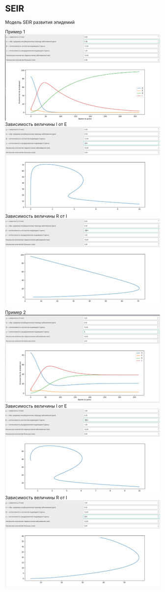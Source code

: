 # SEIR
Модель SEIR развития эпидемий


Пример 1
![](screenshot1)
Зависимость величины I от E
![](phase1)
Зависимость величины R от I
![](phase11)

Пример 2
![](screenshot2)
Зависимость величины I от E
![](phase2)
Зависимость величины R от I
![](phase21)